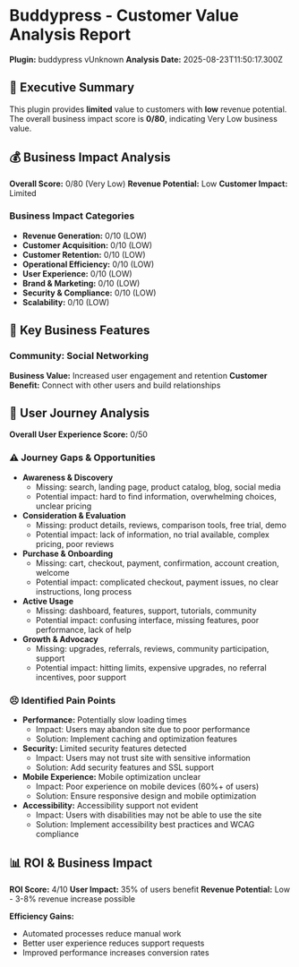 # Buddypress - Customer Value Analysis Report
**Plugin:** buddypress vUnknown
**Analysis Date:** 2025-08-23T11:50:17.300Z

## 🎯 Executive Summary
This plugin provides **limited** value to customers with **low** revenue potential.
The overall business impact score is **0/80**, indicating Very Low business value.

## 💰 Business Impact Analysis
**Overall Score:** 0/80 (Very Low)
**Revenue Potential:** Low
**Customer Impact:** Limited

### Business Impact Categories
- **Revenue Generation:** 0/10 (LOW)
- **Customer Acquisition:** 0/10 (LOW)
- **Customer Retention:** 0/10 (LOW)
- **Operational Efficiency:** 0/10 (LOW)
- **User Experience:** 0/10 (LOW)
- **Brand & Marketing:** 0/10 (LOW)
- **Security & Compliance:** 0/10 (LOW)
- **Scalability:** 0/10 (LOW)

## 🚀 Key Business Features
### Community: Social Networking
**Business Value:** Increased user engagement and retention
**Customer Benefit:** Connect with other users and build relationships

## 👥 User Journey Analysis
**Overall User Experience Score:** 0/50

### ⚠️ Journey Gaps & Opportunities
- **Awareness & Discovery**
  - Missing: search, landing page, product catalog, blog, social media
  - Potential impact: hard to find information, overwhelming choices, unclear pricing
- **Consideration & Evaluation**
  - Missing: product details, reviews, comparison tools, free trial, demo
  - Potential impact: lack of information, no trial available, complex pricing, poor reviews
- **Purchase & Onboarding**
  - Missing: cart, checkout, payment, confirmation, account creation, welcome
  - Potential impact: complicated checkout, payment issues, no clear instructions, long process
- **Active Usage**
  - Missing: dashboard, features, support, tutorials, community
  - Potential impact: confusing interface, missing features, poor performance, lack of help
- **Growth & Advocacy**
  - Missing: upgrades, referrals, reviews, community participation, support
  - Potential impact: hitting limits, expensive upgrades, no referral incentives, poor support

### 😣 Identified Pain Points
- **Performance:** Potentially slow loading times
  - Impact: Users may abandon site due to poor performance
  - Solution: Implement caching and optimization features
- **Security:** Limited security features detected
  - Impact: Users may not trust site with sensitive information
  - Solution: Add security features and SSL support
- **Mobile Experience:** Mobile optimization unclear
  - Impact: Poor experience on mobile devices (60%+ of users)
  - Solution: Ensure responsive design and mobile optimization
- **Accessibility:** Accessibility support not evident
  - Impact: Users with disabilities may not be able to use the site
  - Solution: Implement accessibility best practices and WCAG compliance

## 📊 ROI & Business Impact
**ROI Score:** 4/10
**User Impact:** 35% of users benefit
**Revenue Potential:** Low - 3-8% revenue increase possible

**Efficiency Gains:**
- Automated processes reduce manual work
- Better user experience reduces support requests
- Improved performance increases conversion rates
